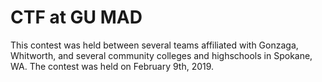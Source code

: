 # CTF at GU MAD

This contest was held between several teams affiliated with Gonzaga, Whitworth, and
several community colleges and highschools in Spokane, WA. The contest was held on
February 9th, 2019.
